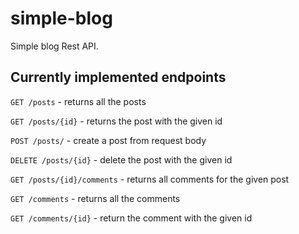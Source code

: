 # simple-blog
Simple blog Rest API. 

## Currently implemented endpoints

`GET /posts` - returns all the posts

`GET /posts/{id}` - returns the post with the given id

`POST /posts/` - create a post from request body

`DELETE /posts/{id}` - delete the post with the given id

`GET /posts/{id}/comments` - returns all comments for the given post

`GET /comments` - returns all the comments

`GET /comments/{id}` - return the comment with the given id